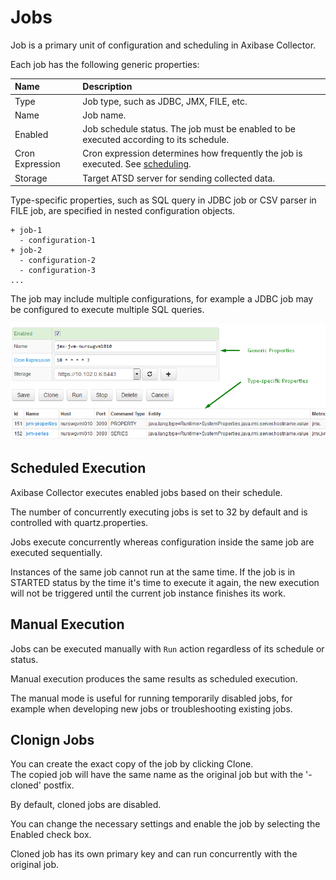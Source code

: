 # Jobs

Job is a primary unit of configuration and scheduling in Axibase Collector. 

Each job has the following generic properties: 

| **Name** | **Description** |
|:--- |:---|
| Type | Job type, such as JDBC, JMX, FILE, etc.|
| Name | Job name. |
| Enabled | Job schedule status. The job must be enabled to be executed according to its schedule. |
| Cron Expression | Cron expression determines how frequently the job is executed. See [scheduling](https://github.com/atsd-collector-docs/scheduling.md).
| Storage | Target ATSD server for sending collected data. |

Type-specific properties, such as SQL query in JDBC job or CSV parser in FILE job, are specified in nested configuration objects.

```
+ job-1
  - configuration-1
+ job-2
  - configuration-2
  - configuration-3
...
```

The job may include multiple configurations, for example a JDBC job may be configured to execute multiple SQL queries.

![](job-properties.png)

## Scheduled Execution

Axibase Collector executes enabled jobs based on their schedule.

The number of concurrently executing jobs is set to 32 by default and is controlled with quartz.properties.

Jobs execute concurrently whereas configuration inside the same job are executed sequentially.

Instances of the same job cannot run at the same time. If the job is in STARTED status by the time it's time to execute it again, the new execution will not be triggered until the current job instance finishes its work.  

## Manual Execution

Jobs can be executed manually with `Run` action regardless of its schedule or status. 

Manual execution produces the same results as scheduled execution.

The manual mode is useful for running temporarily disabled jobs, for example when developing new jobs or troubleshooting existing jobs.

## Clonign Jobs

You can create the exact copy of the job by clicking Clone. <br>
The copied job will have the same name as the original job but with the '-cloned' postfix. 

By default, cloned jobs are disabled. 

You can change the necessary settings and enable the job by selecting the Enabled check box. 

Cloned job has its own primary key and can run concurrently with the original job.
